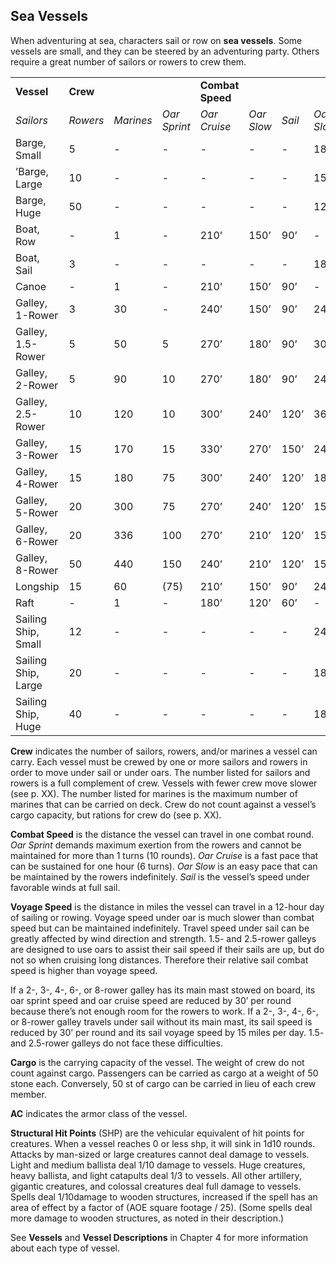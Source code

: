 ## Sea Vessels

When adventuring at sea, characters sail or row on **sea vessels**. Some vessels are small, and they can be steered by an adventuring party. Others require a great number of sailors or rowers to crew them.

|  |  |  |  |  |  |  |  |  |  |  |  |  |  |
| --- | --- | --- | --- | --- | --- | --- | --- | --- | --- | --- | --- | --- | --- |
| **Vessel** | **Crew** | | | **Combat Speed** | | | | **Voyage Speed** | | **Cargo**  **(stone)** | **AC** | **SHP** |  |
| *Sailors* | *Rowers* | *Marines* | *Oar Sprint* | *Oar Cruise* | *Oar Slow* | *Sail* | *Oar Slow* | *Sail* | **Cost** |
| Barge, Small | 5 | - | - | - | - | - | 180’ | - | 72 | 2,000 | 2 | 15 | 2,000 |
| ’Barge, Large | 10 | - | - | - | - | - | 150’ | - | 60 | 7,000 | 2 | 60 | 9,000 |
| Barge, Huge | 50 | - | - | - | - | - | 120’ | - | 48 | 135,000 | 2 | 1,150 | 180,000 |
| Boat, Row | - | 1 | - | 210’ | 150’ | 90’ | - | 30 | - | 100 | 1 | 2 | 200gp |
| Boat, Sail | 3 | - | - | - | - | - | 180’ | - | 72 | 400 | 1 | 5 | 1,500gp |
| Canoe | - | 1 | - | 210’ | 150’ | 90’ | - | 30 | - | 60 | 0 | 1 | 40gp |
| Galley, 1-Rower | 3 | 30 | - | 240’ | 150’ | 90’ | 240’ | 30 | 96 | 500 | 2 | 15 | 3,250gp |
| Galley, 1.5-Rower | 5 | 50 | 5 | 270’ | 180’ | 90’ | 300’ | 30 | 96 | 750 | 2 | 20 | 5,500gp |
| Galley, 2-Rower | 5 | 90 | 10 | 270’ | 180’ | 90’ | 240’ | 36 | 96 | 1,000 | 2 | 25 | 6,750gp |
| Galley, 2.5-Rower | 10 | 120 | 10 | 300’ | 240’ | 120’ | 360’ | 48 | 96 | 1,250 | 2 | 45 | 12,000gp |
| Galley, 3-Rower | 15 | 170 | 15 | 330’ | 270’ | 150’ | 240’ | 54 | 96 | 1,500 | 2 | 55 | 15,000gp |
| Galley, 4-Rower | 15 | 180 | 75 | 300’ | 240’ | 120’ | 180’ | 48 | 72 | 2,000 | 2 | 65 | 20,000gp |
| Galley, 5-Rower | 20 | 300 | 75 | 270’ | 240’ | 120’ | 150’ | 48 | 66 | 5,750 | 2 | 120 | 32,500gp |
| Galley, 6-Rower | 20 | 336 | 100 | 270’ | 210’ | 120’ | 150’ | 42 | 60 | 6,000 | 2 | 140 | 40,000gp |
| Galley, 8-Rower | 50 | 440 | 150 | 240’ | 210’ | 120’ | 150’ | 42 | 60 | 8,000 | 2 | 200 | 55,000gp |
| Longship | 15 | 60 | (75) | 210’ | 150’ | 90’ | 240’ | 30 | 90 | 2,000 | 2 | 30 | 8,000gp |
| Raft | - | 1 | - | 180’ | 120’ | 60’ | - | 24 | - | 150 | 0 | 1 | 150gp |
| Sailing Ship, Small | 12 | - | - | - | - | - | 240’ | - | 96 | 10,000 | 2 | 75 | 10,000gp |
| Sailing Ship, Large | 20 | - | - | - | - | - | 180’ | - | 72 | 30,000 | 2 | 200 | 20,000gp |
| Sailing Ship, Huge | 40 | - | - | - | - | - | 180’ | - | 60 | 50,000 | 2 | 400 | 60,000gp |

**Crew** indicates the number of sailors, rowers, and/or marines a vessel can carry. Each vessel must be crewed by one or more sailors and rowers in order to move under sail or under oars. The number listed for sailors and rowers is a full complement of crew. Vessels with fewer crew move slower (see p. XX). The number listed for marines is the maximum number of marines that can be carried on deck. Crew do not count against a vessel’s cargo capacity, but rations for crew do (see p. XX).

**Combat Speed** is the distance the vessel can travel in one combat round. *Oar Sprint* demands maximum exertion from the rowers and cannot be maintained for more than 1 turns (10 rounds). *Oar Cruise* is a fast pace that can be sustained for one hour (6 turns). *Oar Slow* is an easy pace that can be maintained by the rowers indefinitely. *Sail* is the vessel’s speed under favorable winds at full sail.

**Voyage Speed** is the distance in miles the vessel can travel in a 12-hour day of sailing or rowing. Voyage speed under oar is much slower than combat speed but can be maintained indefinitely. Travel speed under sail can be greatly affected by wind direction and strength. 1.5- and 2.5-rower galleys are designed to use oars to assist their sail speed if their sails are up, but do not so when cruising long distances. Therefore their relative sail combat speed is higher than voyage speed.

If a 2-, 3-, 4-, 6-, or 8-rower galley has its main mast stowed on board, its oar sprint speed and oar cruise speed are reduced by 30’ per round because there’s not enough room for the rowers to work. If a 2-, 3-, 4-, 6-, or 8-rower galley travels under sail without its main mast, its sail speed is reduced by 30’ per round and its sail voyage speed by 15 miles per day. 1.5- and 2.5-rower galleys do not face these difficulties.

**Cargo** is the carrying capacity of the vessel. The weight of crew do not count against cargo. Passengers can be carried as cargo at a weight of 50 stone each. Conversely, 50 st of cargo can be carried in lieu of each crew member.

**AC** indicates the armor class of the vessel.

**Structural Hit Points** (SHP) are the vehicular equivalent of hit points for creatures. When a vessel reaches 0 or less shp, it will sink in 1d10 rounds. Attacks by man-sized or large creatures cannot deal damage to vessels. Light and medium ballista deal 1/10 damage to vessels. Huge creatures, heavy ballista, and light catapults deal 1/3 to vessels. All other artillery, gigantic creatures, and colossal creatures deal full damage to vessels. Spells deal 1/10damage to wooden structures, increased if the spell has an area of effect by a factor of (AOE square footage / 25). (Some spells deal more damage to wooden structures, as noted in their description.)

See **Vessels** and **Vessel Descriptions** in Chapter 4 for more information about each type of vessel.
